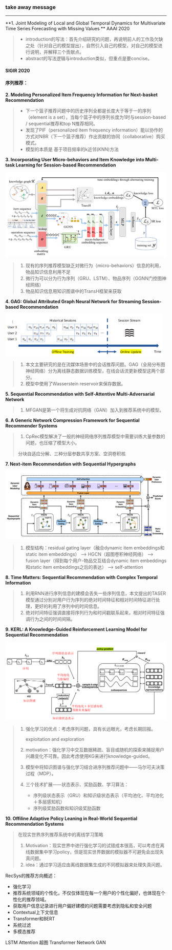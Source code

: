 ### take away message

---

**1. Joint Modeling of Local and Global Temporal Dynamics for Multivariate Time Series Forecasting with Missing Values **  AAAI 2020

> - introduction的写法：首先介绍研究的问题，再说明前人的工作及欠缺之处（针对自己的模型提出），自然引入自己的模型，对自己的模型进行说明，并解释三个贡献点。
>- abstract的写法逻辑与introduction类似，但重点是要concise。



#### SIGIR 2020

#### 序列推荐：

**2. Modeling Personalized Item Frequency Information for Next-basket Recommendation**

> - 下一个篮子推荐问题中的历史序列全都是长度大于等于一的序列（element is a set），当每个篮子中的序列长度为1时与session-based / sequential推荐和top N推荐相同。
> - 发现了PIF（personalized item frequency information）能以协作的方式对NBR（下一个篮子推荐）作出贡献的协同（collaborative）购买模式。
> - 模型的本质是  基于项目频率的k近邻(KNN)方法



**3. Incorporating User Micro-behaviors and Item Knowledge into Multi-task Learning for Session-based Recommendation**

<img src="./pic/image-20201107202224146.png" alt="image-20201107202224146" style="zoom:67%;" />

> 1. 现有的序列推荐模型缺乏对微行为（micro-behaviors）信息的利用，物品知识信息利用不足
> 2. 微行为可以分为行为序列（GRU、LSTM）、物品序列（GGNN门控图神经网络）
> 3. 物品知识信息用知识图谱中的TransH框架来获取



**4. GAG: Global Attributed Graph Neural Network for Streaming Session-based Recommendation**

<img src="pic/image-20201109103324497.png" alt="image-20201109103324497" style="zoom:80%;" />

> 1. 本文主要研究的是在流媒体场景中的会话推荐问题。GAG（全局分布图神经网络）分为离线静态数据训练模型，在线会话流更新模型这两个部分。
> 2. 模型中使用了Wasserstein reservoir来保存数据。



**5. Sequential Recommendation with Self-Attentive Multi-Adversarial Network**

> 1. MFGAN是第一个将生成对抗网络（GAN）加入到推荐系统中的模型。



**6. A Generic Network Compression Framework for Sequential Recommender Systems**

> 1. CpRec模型解决了一般的神经网络序列推荐模型中需要训练大量参数的问题，也压缩了模型大小。
>
> 分块自适应分解、三种分层参数共享方案、空洞卷积核



**7. Next-item Recommendation with Sequential Hypergraphs**

<img src="pic/image-20201109183554056.png" alt="image-20201109183554056" style="zoom:67%;" />

> 1. 模型结构：residual gating layer（融合dynamic item embeddings和static item embeddings） -->  HGCN（超图卷积神经网络） -->  fusion layer（得到每个用户-物品交互结合dynamic item embeddings和static item embeddings之后的表达） -->  self-attention



**8. Time Matters: Sequential Recommendation with Complex Temporal Information**

> 1. 利用RNN进行序列信息的建模会丢失一些序列信息，本文提出的TASER模型通过分别对用户行为序列的绝对时间特征和相对时间特征进行处理，更好的利用了序列中的时间信息。
> 2. 绝对时间特征强调直接将序列行为和时间戳联系起来，相对时间特征强调行为之间的时间间隔。



**9. KERL: A Knowledge-Guided Reinforcement Learning Model for Sequential Recommendation**

<img src="pic/image-20201130160304190.png" alt="image-20201130160304190" style="zoom:50%;" />

> 1. 强化学习的优点：考虑序列问题，具有长远眼光，考虑长期回报。
>
>    exploitation and exploration
>
> 2. motivation：强化学习中交互数据稀疏、盲目或随机的探索来捕捉用户兴趣变化不可靠。因此考虑使用KG来进行knowledge-guided。
>
> 3. 模型中将知识图谱与强化学习结合进序列推荐问题中——马尔可夫决策过程（MDP）。
>
> 4. 三个技术扩展——状态表示、奖励函数、学习算法：
>
>    - 序列级状态表示（GRU）和知识级状态表示（平均池化、平均池化＋多层感知机）
>    - 序列级奖励函数和知识级奖励函数



**10. Offiline Adaptive Policy Leaning in Real-World Sequential Recommendation Systems**

> 在现实世界序列推荐系统中的离线学习策略
>
> 1. Motivation：现实世界中进行强化学习的试错成本很高，可以考虑在离线数据集中学习policy，但是现实世界数据的模拟器不可避免会出现失真问题。
> 2. idea：通过学习适应由离线数据集生成的不同模拟器来处理失真问题。





RecSys的推荐方向概述：

- 强化学习
- 推荐系统领域的个性化，不仅仅体现在每一个用户的个性化偏好，也体现在个性化的推荐领域。
- 获取用户信息记录进行用户偏好建模的问题需要考虑到隐私和安全问题
- Contextual上下文信息
- Transformer和BERT
- 系统过滤
- 多模态推荐





LSTM Attention 超图 Transformer Network GAN